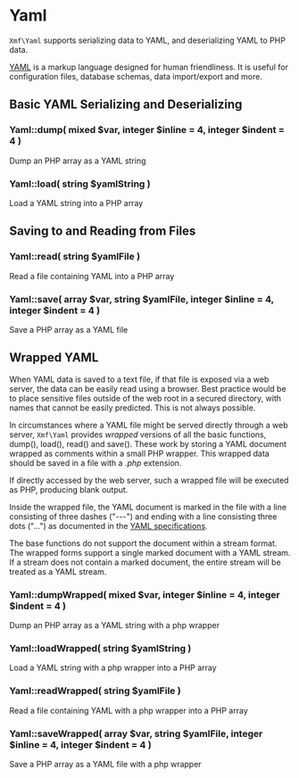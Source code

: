 # Yaml
`Xmf\Yaml` supports serializing data to YAML, and deserializing YAML to PHP data.

[YAML](http://yaml.org/) is a markup language designed for human friendliness. It is useful for configuration
files, database schemas, data import/export and more.

## Basic YAML Serializing and Deserializing

### Yaml::dump( mixed $var, integer $inline = 4, integer $indent = 4 )
Dump an PHP array as a YAML string

### Yaml::load( string $yamlString )
Load a YAML string into a PHP array

## Saving to and Reading from Files

### Yaml::read( string $yamlFile )
Read a file containing YAML into a PHP array

### Yaml::save( array $var, string $yamlFile, integer $inline = 4, integer $indent = 4 )
Save a PHP array as a YAML file

## Wrapped YAML

When YAML data is saved to a text file, if that file is exposed via a web server, the data can be easily
read using a browser. Best practice would be to place sensitive files outside of the web root in a secured
directory, with names that cannot be easily predicted. This is not always possible.

In circumstances where a YAML file might be served directly through a web server, `Xmf\Yaml` provides
*wrapped* versions of all the basic functions, dump(), load(), read() and save(). These work by storing
a YAML document wrapped as comments within a small PHP wrapper. This wrapped data should be saved in a file
with a *.php* extension.

If directly accessed by the web server, such a wrapped file will be executed as PHP, producing blank output.

Inside the wrapped file, the YAML document is marked in the file with a line consisting of three dashes ("---")
and ending with a line consisting three dots ("...") as documented in the
[YAML specifications](http://yaml.org/spec/1.1/#id857577).

The base functions do not support the document within a stream format. The wrapped forms support a single
marked document with a YAML stream. If a stream does not contain a marked document, the entire stream will be
treated as a YAML stream.

### Yaml::dumpWrapped( mixed $var, integer $inline = 4, integer $indent = 4 )
Dump an PHP array as a YAML string with a php wrapper

### Yaml::loadWrapped( string $yamlString )
Load a YAML string with a php wrapper into a PHP array

### Yaml::readWrapped( string $yamlFile )
Read a file containing YAML with a php wrapper into a PHP array

### Yaml::saveWrapped( array $var, string $yamlFile, integer $inline = 4, integer $indent = 4 )
Save a PHP array as a YAML file with a php wrapper
